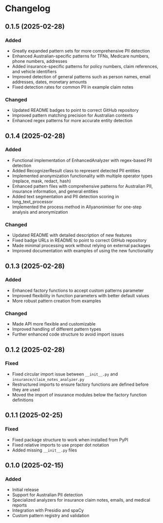 # Changelog

## 0.1.5 (2025-02-28)

### Added
- Greatly expanded pattern sets for more comprehensive PII detection
- Enhanced Australian-specific patterns for TFNs, Medicare numbers, phone numbers, addresses
- Added insurance-specific patterns for policy numbers, claim references, and vehicle identifiers
- Improved detection of general patterns such as person names, email addresses, dates, monetary amounts
- Fixed detection rates for common PII in example claim notes

### Changed
- Updated README badges to point to correct GitHub repository
- Improved pattern matching precision for Australian contexts
- Enhanced regex patterns for more accurate entity detection

## 0.1.4 (2025-02-28)

### Added
- Functional implementation of EnhancedAnalyzer with regex-based PII detection
- Added RecognizerResult class to represent detected PII entities
- Implemented anonymization functionality with multiple operator types (replace, mask, redact, hash)
- Enhanced pattern files with comprehensive patterns for Australian PII, insurance information, and general entities
- Added text segmentation and PII detection scoring in long_text_processor
- Implemented the process method in Allyanonimiser for one-step analysis and anonymization

### Changed
- Updated README with detailed description of new features
- Fixed badge URLs in README to point to correct GitHub repository
- Made minimal processing work without relying on external packages
- Improved documentation with examples of using the new functionality

## 0.1.3 (2025-02-28)

### Added
- Enhanced factory functions to accept custom patterns parameter
- Improved flexibility in function parameters with better default values
- More robust pattern creation from examples

### Changed
- Made API more flexible and customizable
- Improved handling of different pattern types
- Further enhanced code structure to avoid import issues

## 0.1.2 (2025-02-28)

### Fixed
- Fixed circular import issue between `__init__.py` and `insurance/claim_notes_analyzer.py`
- Restructured imports to ensure factory functions are defined before they are used
- Moved the import of insurance modules below the factory function definitions

## 0.1.1 (2025-02-25)

### Fixed
- Fixed package structure to work when installed from PyPI
- Fixed relative imports to use proper dot notation
- Added missing `__init__.py` files

## 0.1.0 (2025-02-15)

### Added
- Initial release
- Support for Australian PII detection
- Specialized analyzers for insurance claim notes, emails, and medical reports
- Integration with Presidio and spaCy
- Custom pattern registry and validation